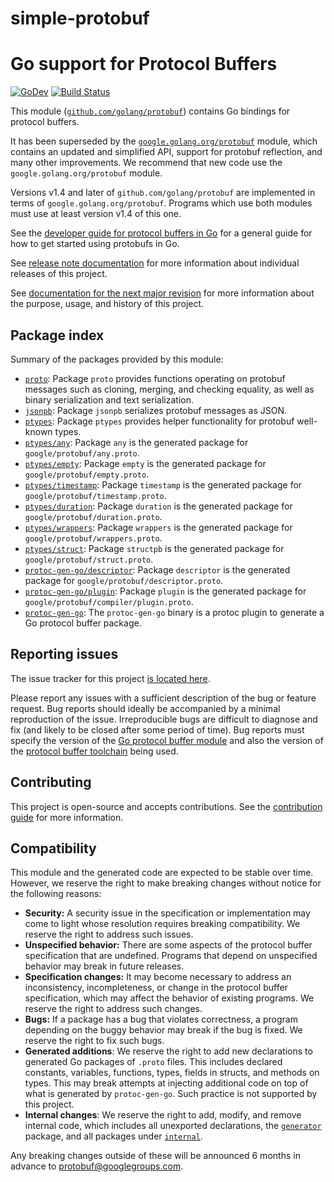 # simple-protobuf
# Go support for Protocol Buffers

[![GoDev](https://img.shields.io/static/v1?label=godev&message=reference&color=00add8)](https://pkg.go.dev/mod/github.com/golang/protobuf)
[![Build Status](https://travis-ci.org/golang/protobuf.svg?branch=master)](https://travis-ci.org/golang/protobuf)

This module
([`github.com/golang/protobuf`](https://pkg.go.dev/mod/github.com/golang/protobuf))
contains Go bindings for protocol buffers.

It has been superseded by the
[`google.golang.org/protobuf`](https://pkg.go.dev/mod/google.golang.org/protobuf)
module, which contains an updated and simplified API,
support for protobuf reflection, and many other improvements.
We recommend that new code use the `google.golang.org/protobuf` module.

Versions v1.4 and later of `github.com/golang/protobuf` are implemented
in terms of `google.golang.org/protobuf`.
Programs which use both modules must use at least version v1.4 of this one.

See the
[developer guide for protocol buffers in Go](https://developers.google.com/protocol-buffers/docs/gotutorial)
for a general guide for how to get started using protobufs in Go.

See
[release note documentation](https://github.com/golang/protobuf/releases)
for more information about individual releases of this project.

See
[documentation for the next major revision](https://pkg.go.dev/mod/google.golang.org/protobuf)
for more information about the purpose, usage, and history of this project.

## Package index

Summary of the packages provided by this module:

*   [`proto`](https://pkg.go.dev/github.com/golang/protobuf/proto): Package
    `proto` provides functions operating on protobuf messages such as cloning,
    merging, and checking equality, as well as binary serialization and text
    serialization.
*   [`jsonpb`](https://pkg.go.dev/github.com/golang/protobuf/jsonpb): Package
    `jsonpb` serializes protobuf messages as JSON.
*   [`ptypes`](https://pkg.go.dev/github.com/golang/protobuf/ptypes): Package
    `ptypes` provides helper functionality for protobuf well-known types.
*   [`ptypes/any`](https://pkg.go.dev/github.com/golang/protobuf/ptypes/any):
    Package `any` is the generated package for `google/protobuf/any.proto`.
*   [`ptypes/empty`](https://pkg.go.dev/github.com/golang/protobuf/ptypes/empty):
    Package `empty` is the generated package for `google/protobuf/empty.proto`.
*   [`ptypes/timestamp`](https://pkg.go.dev/github.com/golang/protobuf/ptypes/timestamp):
    Package `timestamp` is the generated package for
    `google/protobuf/timestamp.proto`.
*   [`ptypes/duration`](https://pkg.go.dev/github.com/golang/protobuf/ptypes/duration):
    Package `duration` is the generated package for
    `google/protobuf/duration.proto`.
*   [`ptypes/wrappers`](https://pkg.go.dev/github.com/golang/protobuf/ptypes/wrappers):
    Package `wrappers` is the generated package for
    `google/protobuf/wrappers.proto`.
*   [`ptypes/struct`](https://pkg.go.dev/github.com/golang/protobuf/ptypes/struct):
    Package `structpb` is the generated package for
    `google/protobuf/struct.proto`.
*   [`protoc-gen-go/descriptor`](https://pkg.go.dev/github.com/golang/protobuf/protoc-gen-go/descriptor):
    Package `descriptor` is the generated package for
    `google/protobuf/descriptor.proto`.
*   [`protoc-gen-go/plugin`](https://pkg.go.dev/github.com/golang/protobuf/protoc-gen-go/plugin):
    Package `plugin` is the generated package for
    `google/protobuf/compiler/plugin.proto`.
*   [`protoc-gen-go`](https://pkg.go.dev/github.com/golang/protobuf/protoc-gen-go):
    The `protoc-gen-go` binary is a protoc plugin to generate a Go protocol
    buffer package.

## Reporting issues

The issue tracker for this project
[is located here](https://github.com/golang/protobuf/issues).

Please report any issues with a sufficient description of the bug or feature
request. Bug reports should ideally be accompanied by a minimal reproduction of
the issue. Irreproducible bugs are difficult to diagnose and fix (and likely to
be closed after some period of time). Bug reports must specify the version of
the
[Go protocol buffer module](https://github.com/protocolbuffers/protobuf-go/releases)
and also the version of the
[protocol buffer toolchain](https://github.com/protocolbuffers/protobuf/releases)
being used.

## Contributing

This project is open-source and accepts contributions. See the
[contribution guide](https://github.com/golang/protobuf/blob/master/CONTRIBUTING.md)
for more information.

## Compatibility

This module and the generated code are expected to be stable over time. However,
we reserve the right to make breaking changes without notice for the following
reasons:

*   **Security:** A security issue in the specification or implementation may
    come to light whose resolution requires breaking compatibility. We reserve
    the right to address such issues.
*   **Unspecified behavior:** There are some aspects of the protocol buffer
    specification that are undefined. Programs that depend on unspecified
    behavior may break in future releases.
*   **Specification changes:** It may become necessary to address an
    inconsistency, incompleteness, or change in the protocol buffer
    specification, which may affect the behavior of existing programs. We
    reserve the right to address such changes.
*   **Bugs:** If a package has a bug that violates correctness, a program
    depending on the buggy behavior may break if the bug is fixed. We reserve
    the right to fix such bugs.
*   **Generated additions**: We reserve the right to add new declarations to
    generated Go packages of `.proto` files. This includes declared constants,
    variables, functions, types, fields in structs, and methods on types. This
    may break attempts at injecting additional code on top of what is generated
    by `protoc-gen-go`. Such practice is not supported by this project.
*   **Internal changes**: We reserve the right to add, modify, and remove
    internal code, which includes all unexported declarations, the
    [`generator`](https://pkg.go.dev/github.com/golang/protobuf/protoc-gen-go/generator)
    package, and all packages under
    [`internal`](https://pkg.go.dev/github.com/golang/protobuf/internal).

Any breaking changes outside of these will be announced 6 months in advance to
[protobuf@googlegroups.com](https://groups.google.com/forum/#!forum/protobuf).
